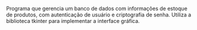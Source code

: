 Programa que gerencia um banco de dados com informações de estoque de produtos, com autenticação de usuário e criptografia de senha.
Utiliza a biblioteca tkinter para implementar a interface gráfica.
